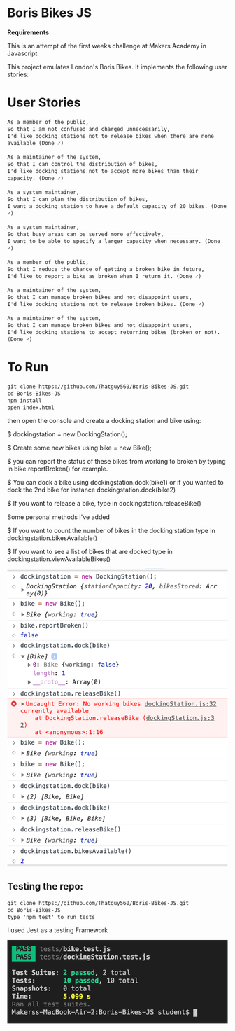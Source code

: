 # Boris Bikes JS

**Requirements**

This is an attempt of the first weeks challenge at Makers Academy in Javascript

This project emulates London's Boris Bikes. It implements the following user stories:

# User Stories

```
As a member of the public,
So that I am not confused and charged unnecessarily,
I'd like docking stations not to release bikes when there are none available (Done ✓)

As a maintainer of the system,
So that I can control the distribution of bikes,
I'd like docking stations not to accept more bikes than their capacity. (Done ✓)

As a system maintainer,
So that I can plan the distribution of bikes,
I want a docking station to have a default capacity of 20 bikes. (Done ✓)

As a system maintainer,
So that busy areas can be served more effectively,
I want to be able to specify a larger capacity when necessary. (Done ✓)

As a member of the public,
So that I reduce the chance of getting a broken bike in future,
I'd like to report a bike as broken when I return it. (Done ✓)

As a maintainer of the system,
So that I can manage broken bikes and not disappoint users,
I'd like docking stations not to release broken bikes. (Done ✓)

As a maintainer of the system,
So that I can manage broken bikes and not disappoint users,
I'd like docking stations to accept returning bikes (broken or not). (Done ✓)
```

# To Run

```
git clone https://github.com/Thatguy560/Boris-Bikes-JS.git
cd Boris-Bikes-JS
npm install
open index.html
```

then open the console and create a docking station and bike using:

\$ dockingstation = new DockingStation();

\$ Create some new bikes using bike = new Bike();

\$ you can report the status of these bikes from working to broken by typing in bike.reportBroken() for example.

\$ You can dock a bike using dockingstation.dock(bike1) or if you wanted to dock the 2nd bike for instance dockingstation.dock(bike2)

\$ If you want to release a bike, type in dockingstation.releaseBike()

Some personal methods I've added

\$ If you want to count the number of bikes in the docking station type in dockingstation.bikesAvailable()

\$ If you want to see a list of bikes that are docked type in dockingstation.viewAvailableBikes()

![Screenshot](https://raw.githubusercontent.com/Thatguy560/Boris-Bikes-JS/master/Assets/Screenshot%202020-08-25%20at%2019.56.17.png)

## Testing the repo:

```
git clone https://github.com/Thatguy560/Boris-Bikes-JS.git
cd Boris-Bikes-JS
type 'npm test' to run tests
```

I used Jest as a testing Framework

![Screenshot](https://raw.githubusercontent.com/Thatguy560/Boris-Bikes-JS/master/Assets/Screenshot%202020-08-25%20at%2019.09.24.png)
